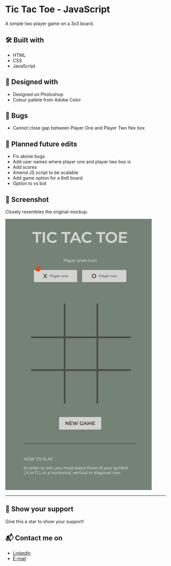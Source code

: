 # Tic Tac Toe - JavaScript
A simple two player game on a 3x3 board.


## 🛠️ Built with
- HTML
- CSS
- JavaScript


## 🎨 Designed with
- Designed on Photoshop
- Colour pallete from Adobe Color


## 🐛 Bugs
- Cannot close gap between Player One and Player Two flex box

## 🌱  Planned future edits
- Fix above bugs
- Add user names where player one and player two box is
- Add scores
- Amend JS script to be scalable
- Add game option for a 6x6 board
- Option to vs bot

## 📸 Screenshot
Closely resembles the original mockup.

![](https://github.com/TypeSammy/tictactoe/blob/main/tictactoe-screenshot.png)


***

## 🌟 Show your support
Give this a star to show your support!

## 📬 Contact me on
- [LinkedIn](https://www.linkedin.com/in/samantha-gold-90b939a9/)
- [E-mail](mailto:typesammy@gmail.com)
